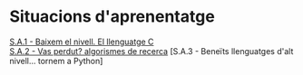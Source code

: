 # Situacions d'aprenentatge
[S.A.1 - Baixem el nivell. El llenguatge C](https://vicentcardona.github.io/ProgitractII/C/index.html)  
[S.A.2 - Vas perdut? algorismes de recerca](https://vicentcardona.github.io/ProgitractII/Algorismes/index.html)
[S.A.3 - Beneïts llenguatges d'alt nivell... tornem a Python]
